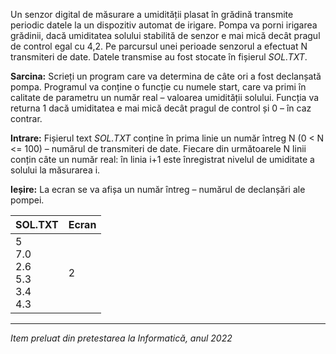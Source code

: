 Un senzor digital de măsurare a umidității plasat în grădină transmite periodic datele la un dispozitiv automat de irigare. Pompa va porni irigarea grădinii, dacă umiditatea solului stabilită de senzor e mai mică decât pragul de control egal cu 4,2. Pe parcursul unei perioade senzorul a efectuat N transmiteri de date. Datele transmise au fost stocate în fișierul *SOL.TXT*. 

**Sarcina:** Scrieți un program care va determina de câte ori a fost declanșată pompa. Programul va conține o funcție cu numele start, care va primi în calitate de parametru un număr real – valoarea umidității solului. Funcția va returna 1 dacă umiditatea e mai mică decât pragul de control și 0
– în caz contrar. 

**Intrare:** Fișierul text *SOL.TXT* conține în prima linie un număr întreg N (0 < N <= 100) – numărul de 
transmiteri de date. Fiecare din următoarele N linii conțin câte un număr real: în linia i+1 este înregistrat nivelul de umiditate a solului la măsurarea i. 

**Ieșire:** La ecran se va afișa un număr întreg – numărul de declanșări ale pompei.

| SOL.TXT                                                  | Ecran  |
|----------------------------------------------------------|--------|
| 5 <br /> 7.0 <br /> 2.6 <br /> 5.3 <br /> 3.4 <br /> 4.3 | 2      |
---------------------------------------------------------------------

*Item preluat din pretestarea la Informatică, anul 2022*